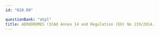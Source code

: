 ```yaml
---
id: "010.09"

questionBank: "atpl"
title: AERODROMES (ICAO Annex 14 and Regulation (EU) No 139/2014.
---
```

